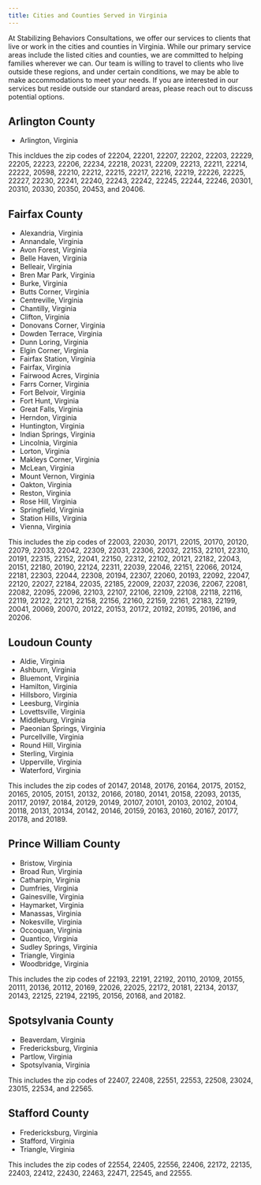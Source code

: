 ```yaml
---
title: Cities and Counties Served in Virginia
---
```


At Stabilizing Behaviors Consultations, we offer our services to clients that
live or work in the cities and counties in Virginia.
While our primary service areas include the listed cities and counties, 
we are committed to helping families wherever we can. Our team is willing to travel
to clients who live outside these regions, and under certain conditions, we may
be able to make accommodations to meet your needs. If you are interested in our
services but reside outside our standard areas, please reach out to discuss potential options.

## Arlington County

* Arlington, Virginia

This incldues the zip codes of
22204, 22201, 22207, 22202, 22203, 22229, 22205, 22223, 22206, 22234, 22218, 20231, 22209, 22213, 22211, 22214, 22222, 20598, 22210, 22212, 22215, 22217, 22216, 22219, 22226, 22225, 22227, 22230, 22241, 22240, 22243, 22242, 22245, 22244, 22246, 20301, 20310, 20330, 20350, 20453, and 20406.


## Fairfax County

* Alexandria, Virginia
* Annandale, Virginia
* Avon Forest, Virginia
* Belle Haven, Virginia
* Belleair, Virginia
* Bren Mar Park, Virginia
* Burke, Virginia
* Butts Corner, Virginia
* Centreville, Virginia
* Chantilly, Virginia
* Clifton, Virginia
* Donovans Corner, Virginia
* Dowden Terrace, Virginia
* Dunn Loring, Virginia
* Elgin Corner, Virginia
* Fairfax Station, Virginia
* Fairfax, Virginia
* Fairwood Acres, Virginia
* Farrs Corner, Virginia
* Fort Belvoir, Virginia
* Fort Hunt, Virginia
* Great Falls, Virginia
* Herndon, Virginia
* Huntington, Virginia
* Indian Springs, Virginia
* Lincolnia, Virginia
* Lorton, Virginia
* Makleys Corner, Virginia
* McLean, Virginia
* Mount Vernon, Virginia
* Oakton, Virginia
* Reston, Virginia
* Rose Hill, Virginia
* Springfield, Virginia
* Station Hills, Virginia
* Vienna, Virginia

This includes the zip codes of
22003, 22030, 20171, 22015, 20170, 20120, 22079, 22033, 22042, 22309, 22031, 22306, 22032, 22153, 22101, 22310, 20191, 22315, 22152, 22041, 22150, 22312, 22102, 20121, 22182, 22043, 20151, 22180, 20190, 22124, 22311, 22039, 22046, 22151, 22066, 20124, 22181, 22303, 22044, 22308, 20194, 22307, 22060, 20193, 22092, 22047, 22120, 22027, 22184, 22035, 22185, 22009, 22037, 22036, 22067, 22081, 22082, 22095, 22096, 22103, 22107, 22106, 22109, 22108, 22118, 22116, 22119, 22122, 22121, 22158, 22156, 22160, 22159, 22161, 22183, 22199, 20041, 20069, 20070, 20122, 20153, 20172, 20192, 20195, 20196, and 20206.


## Loudoun County

* Aldie, Virginia
* Ashburn, Virginia
* Bluemont, Virginia
* Hamilton, Virginia
* Hillsboro, Virginia
* Leesburg, Virginia
* Lovettsville, Virginia
* Middleburg, Virginia
* Paeonian Springs, Virginia
* Purcellville, Virginia
* Round Hill, Virginia
* Sterling, Virginia
* Upperville, Virginia
* Waterford, Virginia

This includes the zip codes of
20147, 20148, 20176, 20164, 20175, 20152, 20165, 20105, 20151, 20132, 20166, 20180, 20141, 20158, 22093, 20135, 20117, 20197, 20184, 20129, 20149, 20107, 20101, 20103, 20102, 20104, 20118, 20131, 20134, 20142, 20146, 20159, 20163, 20160, 20167, 20177, 20178, and 20189.


## Prince William County

* Bristow, Virginia
* Broad Run, Virginia
* Catharpin, Virginia
* Dumfries, Virginia
* Gainesville, Virginia
* Haymarket, Virginia
* Manassas, Virginia
* Nokesville, Virginia
* Occoquan, Virginia
* Quantico, Virginia
* Sudley Springs, Virginia
* Triangle, Virginia
* Woodbridge, Virginia

This includes the zip codes of
22193, 22191, 22192, 20110, 20109, 20155, 20111, 20136, 20112, 20169, 22026, 22025, 22172, 20181, 22134, 20137, 20143, 22125, 22194, 22195, 20156, 20168, and 20182.


## Spotsylvania County

* Beaverdam, Virginia
* Fredericksburg, Virginia
* Partlow, Virginia
* Spotsylvania, Virginia

This includes the zip codes of
22407, 22408, 22551, 22553, 22508, 23024, 23015, 22534, and 22565.


## Stafford County

* Fredericksburg, Virginia
* Stafford, Virginia
* Triangle, Virginia

This includes the zip codes of
22554, 22405, 22556, 22406, 22172, 22135, 22403, 22412, 22430, 22463, 22471, 22545, and 22555.

